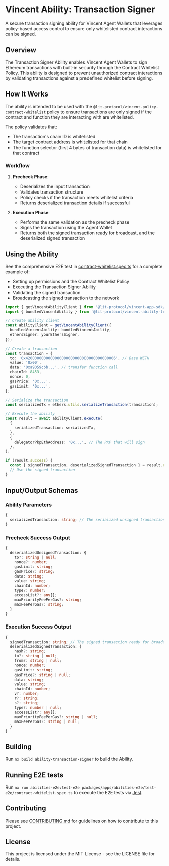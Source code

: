 # Vincent Ability: Transaction Signer

A secure transaction signing ability for Vincent Agent Wallets that leverages policy-based access control to ensure only whitelisted contract interactions can be signed.

## Overview

The Transaction Signer Ability enables Vincent Agent Wallets to sign Ethereum transactions with built-in security through the Contract Whitelist Policy. This ability is designed to prevent unauthorized contract interactions by validating transactions against a predefined whitelist before signing.

## How It Works

The ability is intended to be used with the `@lit-protocol/vincent-policy-contract-whitelist` policy to ensure transactions are only signed if the contract and function they are interacting with are whitelisted.

The policy validates that:

- The transaction's chain ID is whitelisted
- The target contract address is whitelisted for that chain
- The function selector (first 4 bytes of transaction data) is whitelisted for that contract

### Workflow

1. **Precheck Phase**:

   - Deserializes the input transaction
   - Validates transaction structure
   - Policy checks if the transaction meets whitelist criteria
   - Returns deserialized transaction details if successful

2. **Execution Phase**:
   - Performs the same validation as the precheck phase
   - Signs the transaction using the Agent Wallet
   - Returns both the signed transaction ready for broadcast, and the deserialized signed transaction

## Using the Ability

See the comprehensive E2E test in [contract-whitelist.spec.ts](../abilities-e2e/test-e2e/contract-whitelist.spec.ts) for a complete example of:

- Setting up permissions and the Contract Whitelist Policy
- Executing the Transaction Signer Ability
- Validating the signed transaction
- Broadcasting the signed transaction to the network

```typescript
import { getVincentAbilityClient } from '@lit-protocol/vincent-app-sdk/abilityClient';
import { bundledVincentAbility } from '@lit-protocol/vincent-ability-transaction-signer';

// Create ability client
const abilityClient = getVincentAbilityClient({
  bundledVincentAbility: bundledVincentAbility,
  ethersSigner: yourEthersSigner,
});

// Create a transaction
const transaction = {
  to: '0x4200000000000000000000000000000000000006', // Base WETH
  value: '0x00',
  data: '0xa9059cbb...', // transfer function call
  chainId: 8453,
  nonce: 0,
  gasPrice: '0x...',
  gasLimit: '0x...',
};

// Serialize the transaction
const serializedTx = ethers.utils.serializeTransaction(transaction);

// Execute the ability
const result = await abilityClient.execute(
  {
    serializedTransaction: serializedTx,
  },
  {
    delegatorPkpEthAddress: '0x...', // The PKP that will sign
  },
);

if (result.success) {
  const { signedTransaction, deserializedSignedTransaction } = result.result;
  // Use the signed transaction
}
```

## Input/Output Schemas

### Ability Parameters

```typescript
{
  serializedTransaction: string; // The serialized unsigned transaction
}
```

### Precheck Success Output

```typescript
{
  deserializedUnsignedTransaction: {
    to?: string | null;
    nonce?: number;
    gasLimit: string;
    gasPrice?: string;
    data: string;
    value: string;
    chainId: number;
    type?: number;
    accessList?: any[];
    maxPriorityFeePerGas?: string;
    maxFeePerGas?: string;
  }
}
```

### Execution Success Output

```typescript
{
  signedTransaction: string; // The signed transaction ready for broadcast
  deserializedSignedTransaction: {
    hash?: string;
    to?: string | null;
    from?: string | null;
    nonce: number;
    gasLimit: string;
    gasPrice?: string | null;
    data: string;
    value: string;
    chainId: number;
    v?: number;
    r?: string;
    s?: string;
    type?: number | null;
    accessList?: any[];
    maxPriorityFeePerGas?: string | null;
    maxFeePerGas?: string | null;
  }
}
```

## Building

Run `nx build ability-transaction-signer` to build the Ability.

## Running E2E tests

Run `nx run abilities-e2e:test-e2e packages/apps/abilities-e2e/test-e2e/contract-whitelist.spec.ts` to execute the E2E tests via [Jest](https://jestjs.io).

## Contributing

Please see [CONTRIBUTING.md](./CONTRIBUTING.md) for guidelines on how to contribute to this project.

## License

This project is licensed under the MIT License - see the LICENSE file for details.

